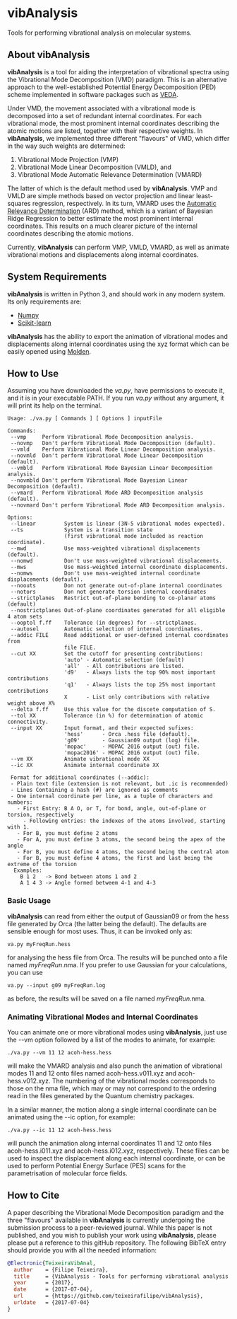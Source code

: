 # vibAnalysis
Tools for performing vibrational analysis on molecular systems.

## About vibAnalysis
**vibAnalysis** is a tool for aiding the interpretation of vibrational spectra
using the Vibrational Mode Decomposition (VMD) paradigm. This is an alternative
approach to the well-established Potential Energy Decomposition (PED) scheme
implemented in software packages such as [VEDA](http://smmg.pl/software/veda). 

Under VMD, the movement associated with a vibrational mode is decomposed into a
set of redundant internal coordinates. For each vibrational mode, the most
prominent internal coordinates describing the atomic motions are listed,
together with their respective weights. In **vibAnalysis**, we implemented three
different "flavours" of VMD, which differ in the way such weights are
determined:
1. Vibrational Mode Projection (VMP)
1. Vibrational Mode Linear Decomposition (VMLD), and
1. Vibrational Mode Automatic Relevance Determination (VMARD)

The latter of which is the default method used by **vibAnalysis**. VMP and VMLD
are simple methods based on vector projection and linear least-squares
regression, respectively. In its turn, VMARD uses the [Automatic Relevance
Determination](http://scikit-learn.org/stable/modules/linear_model.html#automatic-relevance-determination-ard)
(ARD) method, which is a variant of Bayesian Ridge Regression to better estimate
the most prominent internal coordinates. This results on a much clearer picture
of the internal coordinates describing the atomic motions.

Currently, **vibAnalysis** can perform VMP, VMLD, VMARD, as well as animate
vibrational motions and displacements along internal coordinates.

## System Requirements
**vibAnalysis** is written in Python 3, and should work in any modern system. Its
only requirements are:
* [Numpy](http://www.numpy.org/)
* [Scikit-learn](http://scikit-learn.org/stable/) 

**vibAnalysis** has the ability to export the animation of vibrational modes and
displacements along internal coordinates using the xyz format which can be
easily opened using [Molden](http://www.cmbi.ru.nl/molden/).

## How to Use
Assuming you have downloaded the _va.py_, have permissions to execute it, and it
is in your executable PATH. If you run _va.py_ without any argument, it will
print its help on the terminal.

```
Usage: ./va.py [ Commands ] [ Options ] inputFile

Commands:
 --vmp     Perform Vibrational Mode Decomposition analysis.
 --novmp   Don't perform Vibrational Mode Decomposition (default).
 --vmld    Perform Vibrational Mode Linear Decomposition analysis.
 --novmld  Don't perform Vibrational Mode Linear Decomposition (default).
 --vmbld   Perform Vibrational Mode Bayesian Linear Decomposition analysis.
 --novmbld Don't perform Vibrational Mode Bayesian Linear Decomposition (default).
 --vmard   Perform Vibrational Mode ARD Decomposition analysis (default).
 --novmard Don't perform Vibrational Mode ARD Decomposition analysis.

Options:
 --linear         System is linear (3N-5 vibrational modes expected).
 --ts             System is a transition state 
                  (first vibrational mode included as reaction coordinate).
 --mwd            Use mass-weighted vibrational displacements (default).
 --nomwd          Don't use mass-weighted vibrational displacements.
 --mws            Use mass-weighted internal coordinate displacements.
 --nomws          Don't use mass-weighted internal coordinate displacements (default).
 --noouts         Don not generate out-of-plane internal coordinates
 --notors         Don not generate torsion internal coordinates
 --strictplanes   Restrict out-of-plane bending to co-planar atoms (default)
 --nostrictplanes Out-of-plane coordinates generated for all eligible 4 atom sets
 --ooptol f.ff    Tolerance (in degrees) for --strictplanes.
 --autosel        Automatic selection of internal coordinates.
 --addic FILE     Read additional or user-defined internal coordinates from
                  file FILE.
 --cut XX         Set the cutoff for presenting contributions:
                  'auto' - Automatic selection (default)
                  'all'  - All contributions are listed.
                  'd9'   - Always lists the top 90% most important contributions
                  'q1'   - Always lists the top 25% most important contributions
                  X      - List only contributions with relative weight above X%
 --delta f.ff     Use this value for the discete computation of S.
 --tol XX         Tolerance (in %) for determination of atomic connectivity.
 --input XX       Input format, and their expected sufixes:
                  'hess'      - Orca .hess file (default).
                  'g09'       - Gaussian09 output (log) file.
                  'mopac'     - MOPAC 2016 output (out) file.
                  'mopac2016' - MOPAC 2016 output (out) file.
 --vm XX          Animate vibrational mode XX 
 --ic XX          Animate internal coordinate XX 

 Format for additional coordinates (--addic):
 - Plain text file (extension is not relevant, but .ic is recommended)
 - Lines Containing a hash (#) are ignored as comments
 - One internal coordinate per line, as a tuple of characters and numbers:
   - First Entry: B A O, or T, for bond, angle, out-of-plane or torsion, respectively
	 - Following entries: the indexes of the atoms involved, starting with 1.
   - For B, you must define 2 atoms
   - For A, you must define 3 atoms, the second being the apex of the angle
   - For B, you must define 4 atoms, the second being the central atom
   - For B, you must define 4 atoms, the first and last being the extreme of the torsion
  Examples:
    B 1 2   -> Bond between atoms 1 and 2
    A 1 4 3 -> Angle formed betweem 4-1 and 4-3

```

### Basic Usage
**vibAnalysis** can read from either the output of Gaussian09 or from the hess
file generated by Orca (the latter being the default). The defaults are sensible
enough for most uses. Thus, it can be invoked only as:

```
va.py myFreqRun.hess
```

for analysing the hess file from Orca. The results will be punched onto a file
named _myFreqRun_.nma. If you prefer to use Gaussian for your calculations, you
can use

```
va.py --input g09 myFreqRun.log
```

as before, the results will be saved on a file named  _myFreqRun_.nma. 

### Animating Vibrational Modes and Internal Coordinates

You can animate one or more vibrational modes using **vibAnalysis**, just use
the --vm option followed by a list of the modes to animate, for example:

```
./va.py --vm 11 12 acoh-hess.hess
```

will make the VMARD analysis and also punch the animation of vibrational modes
11 and 12 onto files named acoh-hess.v011.xyz and acoh-hess.v012.xyz. The
numbering of the vibrational modes corresponds to those on the nma file, which
may or may not correspond to the ordering read in the files generated by the
Quantum chemistry packages.

In a similar manner, the motion along a single internal coordinate can be
animated using the --ic option, for example:

```
./va.py --ic 11 12 acoh-hess.hess
```

will punch the animation along internal coordinates 11 and 12 onto files
acoh-hess.i011.xyz and acoh-hess.i012.xyz, respectively. These files can be
used to inspect the displacement along each internal coordinate, or can be used
to perform Potential Energy Surface (PES) scans for the parametrisation of
molecular force fields.

## How to Cite
A paper describing the Vibrational Mode Decomposition paradigm and the three
"flavours" available in **vibAnalysis** is currently undergoing the submission
process to a peer-reviewed journal. While this paper is not published, and you
wish to publish your work using **vibAnalysis**, please please put a reference to
this gitHub repository. The following BibTeX entry should provide you with all
the needed information:

```bibtex
@Electronic{TeixeiraVibAnal,
  author    = {Filipe Teixeira},
  title     = {VibAnalysis - Tools for performing vibrational analysis on molecular systems},
  year      = {2017},
  date      = {2017-07-04},
  url       = {https://github.com/teixeirafilipe/vibAnalysis},
  urldate   = {2017-07-04}
}
```

